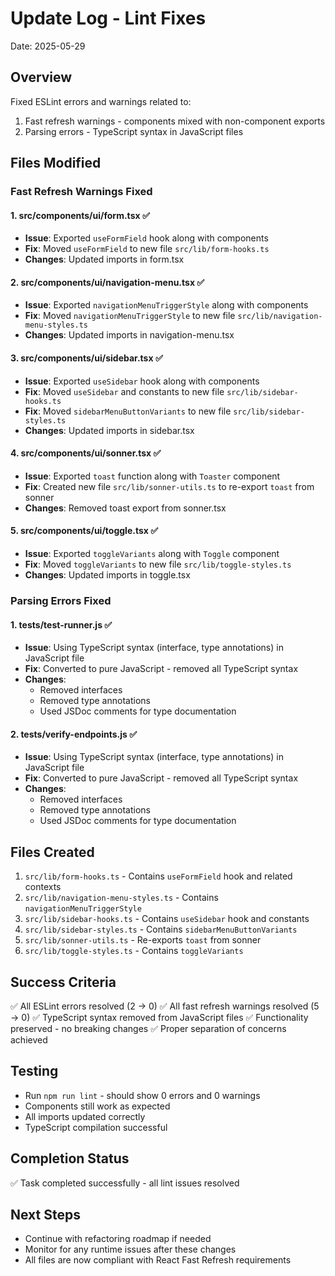 # Update Log - Lint Fixes
Date: 2025-05-29

## Overview
Fixed ESLint errors and warnings related to:
1. Fast refresh warnings - components mixed with non-component exports  
2. Parsing errors - TypeScript syntax in JavaScript files

## Files Modified

### Fast Refresh Warnings Fixed

#### 1. src/components/ui/form.tsx ✅
- **Issue**: Exported `useFormField` hook along with components
- **Fix**: Moved `useFormField` to new file `src/lib/form-hooks.ts`
- **Changes**: Updated imports in form.tsx

#### 2. src/components/ui/navigation-menu.tsx ✅
- **Issue**: Exported `navigationMenuTriggerStyle` along with components
- **Fix**: Moved `navigationMenuTriggerStyle` to new file `src/lib/navigation-menu-styles.ts`
- **Changes**: Updated imports in navigation-menu.tsx

#### 3. src/components/ui/sidebar.tsx ✅
- **Issue**: Exported `useSidebar` hook along with components
- **Fix**: Moved `useSidebar` and constants to new file `src/lib/sidebar-hooks.ts`
- **Fix**: Moved `sidebarMenuButtonVariants` to new file `src/lib/sidebar-styles.ts`
- **Changes**: Updated imports in sidebar.tsx

#### 4. src/components/ui/sonner.tsx ✅
- **Issue**: Exported `toast` function along with `Toaster` component
- **Fix**: Created new file `src/lib/sonner-utils.ts` to re-export `toast` from sonner
- **Changes**: Removed toast export from sonner.tsx

#### 5. src/components/ui/toggle.tsx ✅
- **Issue**: Exported `toggleVariants` along with `Toggle` component
- **Fix**: Moved `toggleVariants` to new file `src/lib/toggle-styles.ts`
- **Changes**: Updated imports in toggle.tsx

### Parsing Errors Fixed

#### 1. tests/test-runner.js ✅
- **Issue**: Using TypeScript syntax (interface, type annotations) in JavaScript file
- **Fix**: Converted to pure JavaScript - removed all TypeScript syntax
- **Changes**: 
  - Removed interfaces
  - Removed type annotations
  - Used JSDoc comments for type documentation

#### 2. tests/verify-endpoints.js ✅
- **Issue**: Using TypeScript syntax (interface, type annotations) in JavaScript file
- **Fix**: Converted to pure JavaScript - removed all TypeScript syntax
- **Changes**:
  - Removed interfaces  
  - Removed type annotations
  - Used JSDoc comments for type documentation

## Files Created

1. `src/lib/form-hooks.ts` - Contains `useFormField` hook and related contexts
2. `src/lib/navigation-menu-styles.ts` - Contains `navigationMenuTriggerStyle`
3. `src/lib/sidebar-hooks.ts` - Contains `useSidebar` hook and constants
4. `src/lib/sidebar-styles.ts` - Contains `sidebarMenuButtonVariants`
5. `src/lib/sonner-utils.ts` - Re-exports `toast` from sonner
6. `src/lib/toggle-styles.ts` - Contains `toggleVariants`

## Success Criteria
✅ All ESLint errors resolved (2 → 0)
✅ All fast refresh warnings resolved (5 → 0)
✅ TypeScript syntax removed from JavaScript files
✅ Functionality preserved - no breaking changes
✅ Proper separation of concerns achieved

## Testing
- Run `npm run lint` - should show 0 errors and 0 warnings
- Components still work as expected
- All imports updated correctly
- TypeScript compilation successful

## Completion Status
✅ Task completed successfully - all lint issues resolved

## Next Steps
- Continue with refactoring roadmap if needed
- Monitor for any runtime issues after these changes
- All files are now compliant with React Fast Refresh requirements
